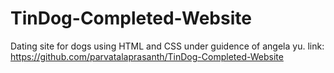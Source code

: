 # TinDog-Completed-Website
Dating site for dogs using HTML and CSS under guidence of angela yu.
link: https://github.com/parvatalaprasanth/TinDog-Completed-Website
